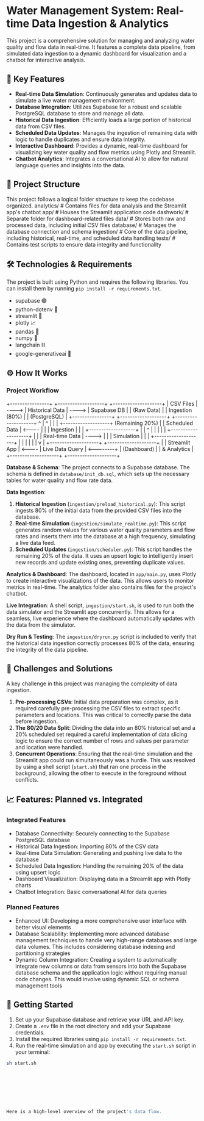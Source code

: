 # Water Management System: Real-time Data Ingestion & Analytics

This project is a comprehensive solution for managing and analyzing water quality and flow data in real-time. It features a complete data pipeline, from simulated data ingestion to a dynamic dashboard for visualization and a chatbot for interactive analysis.

## 🚀 Key Features

- **Real-time Data Simulation**: Continuously generates and updates data to simulate a live water management environment.
- **Database Integration**: Utilizes Supabase for a robust and scalable PostgreSQL database to store and manage all data.
- **Historical Data Ingestion**: Efficiently loads a large portion of historical data from CSV files.
- **Scheduled Data Updates**: Manages the ingestion of remaining data with logic to handle duplicates and ensure data integrity.
- **Interactive Dashboard**: Provides a dynamic, real-time dashboard for visualizing key water quality and flow metrics using Plotly and Streamlit.
- **Chatbot Analytics**: Integrates a conversational AI to allow for natural language queries and insights into the data.

## 📁 Project Structure

This project follows a logical folder structure to keep the codebase organized.
analytics/ # Contains files for data analysis and the Streamlit app's chatbot
app/ # Houses the Streamlit application code
dashwork/ # Separate folder for dashboard-related files
data/ # Stores both raw and processed data, including initial CSV files
database/ # Manages the database connection and schema
ingestion/ # Core of the data pipeline, including historical, real-time, and scheduled data handling
tests/ # Contains test scripts to ensure data integrity and functionality



## 🛠️ Technologies & Requirements

The project is built using Python and requires the following libraries. You can install them by running `pip install -r requirements.txt`.

- supabase 🟢
- python-dotenv 🐍
- streamlit 🎈
- plotly 📈
- pandas 🐼
- numpy 🔢
- langchain ⛓️
- google-generativeai 🤖

## ⚙️ How It Works

### Project Workflow

+----------------+ +-------------------+ +--------------------+
| CSV Files | ----> | Historical Data | ----> | Supabase DB |
| (Raw Data) | | Ingestion (80%) | | (PostgreSQL) |
+----------------+ +-------------------+ +--------------------+
^ | ^
| | |
+-------------------+ (Remaining 20%) |
| Scheduled Data | <---- | |
| Ingestion | | |
+-------------------+ | |
^ | |
| | |
+--------------------+ | |
| Real-time Data | ----> | |
| Simulation | | |
+--------------------+ | |
| | |
| v |
+--------------------+ +--------------------+ |
| Streamlit App | <---- | Live Data Query | <--------+
| (Dashboard) | | & Analytics |
+--------------------+ +--------------------+



**Database & Schema**: The project connects to a Supabase database. The schema is defined in `database/init_db.sql`, which sets up the necessary tables for water quality and flow rate data.

**Data Ingestion**:
1. **Historical Ingestion** (`ingestion/preload_historical.py`): This script ingests 80% of the initial data from the provided CSV files into the database.
2. **Real-time Simulation** (`ingestion/simulate_realtime.py`): This script generates random values for various water quality parameters and flow rates and inserts them into the database at a high frequency, simulating a live data feed.
3. **Scheduled Updates** (`ingestion/scheduler.py`): This script handles the remaining 20% of the data. It uses an upsert logic to intelligently insert new records and update existing ones, preventing duplicate values.

**Analytics & Dashboard**:
The dashboard, located in `app/main.py`, uses Plotly to create interactive visualizations of the data. This allows users to monitor metrics in real-time. The analytics folder also contains files for the project's chatbot.

**Live Integration**:
A shell script, `ingestion/start.sh`, is used to run both the data simulator and the Streamlit app concurrently. This allows for a seamless, live experience where the dashboard automatically updates with the data from the simulator.

**Dry Run & Testing**:
The `ingestion/dryrun.py` script is included to verify that the historical data ingestion correctly processes 80% of the data, ensuring the integrity of the data pipeline.

## 🚧 Challenges and Solutions

A key challenge in this project was managing the complexity of data ingestion.

1. **Pre-processing CSVs**: Initial data preparation was complex, as it required carefully pre-processing the CSV files to extract specific parameters and locations. This was critical to correctly parse the data before ingestion.
2. **The 80/20 Data Split**: Dividing the data into an 80% historical set and a 20% scheduled set required a careful implementation of data slicing logic to ensure the correct number of rows and values per parameter and location were handled.
3. **Concurrent Operations**: Ensuring that the real-time simulation and the Streamlit app could run simultaneously was a hurdle. This was resolved by using a shell script (`start.sh`) that ran one process in the background, allowing the other to execute in the foreground without conflicts.

## 📈 Features: Planned vs. Integrated

### Integrated Features
- Database Connectivity: Securely connecting to the Supabase PostgreSQL database
- Historical Data Ingestion: Importing 80% of the CSV data
- Real-time Data Simulation: Generating and pushing live data to the database
- Scheduled Data Ingestion: Handling the remaining 20% of the data using upsert logic
- Dashboard Visualization: Displaying data in a Streamlit app with Plotly charts
- Chatbot Integration: Basic conversational AI for data queries

### Planned Features
- Enhanced UI: Developing a more comprehensive user interface with better visual elements
- Database Scalability: Implementing more advanced database management techniques to handle very high-range databases and large data volumes. This includes considering database indexing and partitioning strategies
- Dynamic Column Integration: Creating a system to automatically integrate new columns or data from sensors into both the Supabase database schema and the application logic without requiring manual code changes. This would involve using dynamic SQL or schema management tools

## 🚀 Getting Started

1. Set up your Supabase database and retrieve your URL and API key.
2. Create a `.env` file in the root directory and add your Supabase credentials.
3. Install the required libraries using `pip install -r requirements.txt`.
4. Run the real-time simulation and app by executing the `start.sh` script in your terminal:

```bash
sh start.sh








Here is a high-level overview of the project's data flow.

